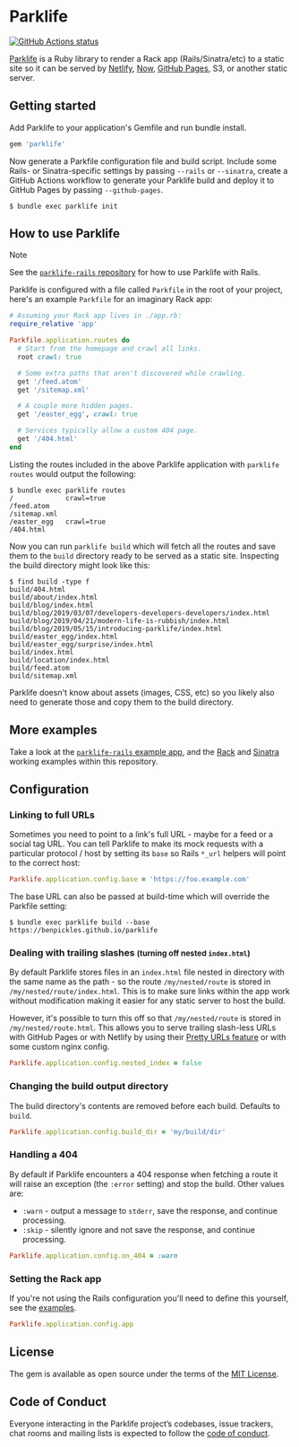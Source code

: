 # Parklife

[![GitHub Actions status](https://github.com/benpickles/parklife/workflows/Tests/badge.svg)](https://github.com/benpickles/parklife)

[Parklife](https://github.com/benpickles/parklife) is a Ruby library to render a Rack app (Rails/Sinatra/etc) to a static site so it can be served by [Netlify](https://www.netlify.com), [Now](https://zeit.co/now), [GitHub Pages](https://pages.github.com), S3, or another static server.

## Getting started

Add Parklife to your application's Gemfile and run bundle install.

```ruby
gem 'parklife'
```

Now generate a Parkfile configuration file and build script. Include some Rails- or Sinatra-specific settings by passing `--rails` or `--sinatra`, create a GitHub Actions workflow to generate your Parklife build and deploy it to GitHub Pages by passing `--github-pages`.

```
$ bundle exec parklife init
```

## How to use Parklife

> [!NOTE]
> See the [`parklife-rails` repository](https://github.com/benpickles/parklife-rails) for how to use Parklife with Rails.

Parklife is configured with a file called `Parkfile` in the root of your project, here's an example `Parkfile` for an imaginary Rack app:

```ruby
# Assuming your Rack app lives in ./app.rb:
require_relative 'app'

Parkfile.application.routes do
  # Start from the homepage and crawl all links.
  root crawl: true

  # Some extra paths that aren't discovered while crawling.
  get '/feed.atom'
  get '/sitemap.xml'

  # A couple more hidden pages.
  get '/easter_egg', crawl: true

  # Services typically allow a custom 404 page.
  get '/404.html'
end
```

Listing the routes included in the above Parklife application with `parklife routes` would output the following:

```
$ bundle exec parklife routes
/             crawl=true
/feed.atom
/sitemap.xml
/easter_egg   crawl=true
/404.html
```

Now you can run `parklife build` which will fetch all the routes and save them to the `build` directory ready to be served as a static site. Inspecting the build directory might look like this:

```
$ find build -type f
build/404.html
build/about/index.html
build/blog/index.html
build/blog/2019/03/07/developers-developers-developers/index.html
build/blog/2019/04/21/modern-life-is-rubbish/index.html
build/blog/2019/05/15/introducing-parklife/index.html
build/easter_egg/index.html
build/easter_egg/surprise/index.html
build/index.html
build/location/index.html
build/feed.atom
build/sitemap.xml
```

Parklife doesn't know about assets (images, CSS, etc) so you likely also need to generate those and copy them to the build directory.

## More examples

Take a look at the [`parklife-rails` example app](https://github.com/benpickles/parklife-rails/tree/main/example-app), and the [Rack](examples/rack/Parkfile) and [Sinatra](examples/sinatra/Parkfile) working examples within this repository.

## Configuration

### Linking to full URLs

Sometimes you need to point to a link's full URL - maybe for a feed or a social tag URL. You can tell Parklife to make its mock requests with a particular protocol / host by setting its `base` so Rails `*_url` helpers will point to the correct host:

```ruby
Parklife.application.config.base = 'https://foo.example.com'
```

The base URL can also be passed at build-time which will override the Parkfile setting:

```
$ bundle exec parklife build --base https://benpickles.github.io/parklife
```

### Dealing with trailing slashes <small>(turning off nested `index.html`)</small>

By default Parklife stores files in an `index.html` file nested in directory with the same name as the path - so the route `/my/nested/route` is stored in `/my/nested/route/index.html`. This is to make sure links within the app work without modification making it easier for any static server to host the build.

However, it's possible to turn this off so that `/my/nested/route` is stored in `/my/nested/route.html`. This allows you to serve trailing slash-less URLs with GitHub Pages or with Netlify by using their [Pretty URLs feature](https://www.netlify.com/docs/redirects/#trailing-slash) or with some custom nginx config.

```ruby
Parklife.application.config.nested_index = false
```

### Changing the build output directory

The build directory's contents are removed before each build. Defaults to `build`.

```ruby
Parklife.application.config.build_dir = 'my/build/dir'
```

### Handling a 404

By default if Parklife encounters a 404 response when fetching a route it will raise an exception (the `:error` setting) and stop the build. Other values are:

- `:warn` - output a message to `stderr`, save the response, and continue processing.
- `:skip` - silently ignore and not save the response, and continue processing.

```ruby
Parklife.application.config.on_404 = :warn
```

### Setting the Rack app

If you're not using the Rails configuration you'll need to define this yourself, see the [examples](examples).

```ruby
Parklife.application.config.app
```

## License

The gem is available as open source under the terms of the [MIT License](https://opensource.org/licenses/MIT).

## Code of Conduct

Everyone interacting in the Parklife project’s codebases, issue trackers, chat rooms and mailing lists is expected to follow the [code of conduct](https://github.com/benpickles/parklife/blob/master/CODE_OF_CONDUCT.md).
